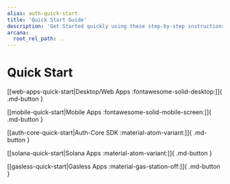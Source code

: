 ```yaml
---
alias: auth-quick-start
title: 'Quick Start Guide'
description: 'Get Started quickly using these step-by-step instructions. Register the Web3 app, obtain a ClientID and then integrate the app with the Arcana Auth SDK.'
arcana:
  root_rel_path: ..
---
```


# Quick Start

[[web-apps-quick-start|Desktop/Web Apps :fontawesome-solid-desktop:]]{ .md-button }

[[mobile-quick-start|Mobile Apps :fontawesome-solid-mobile-screen:]]{ .md-button }

[[auth-core-quick-start|Auth-Core SDK :material-atom-variant:]]{ .md-button }

[[solana-quick-start|Solana Apps :material-atom-variant:]]{ .md-button }

[[gasless-quick-start|Gasless Apps :material-gas-station-off:]]{ .md-button }